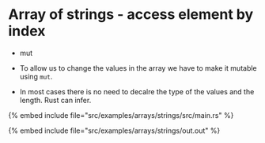 # Array of strings - access element by index

* mut

* To allow us to change the values in the array we have to make it mutable using `mut`.
* In most cases there is no need to decalre the type of the values and the length.  Rust can infer.

{% embed include file="src/examples/arrays/strings/src/main.rs" %}

{% embed include file="src/examples/arrays/strings/out.out" %}


